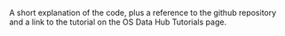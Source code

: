 A short explanation of the code, plus a reference to the github repository and a link to the tutorial on the OS Data Hub Tutorials page. 